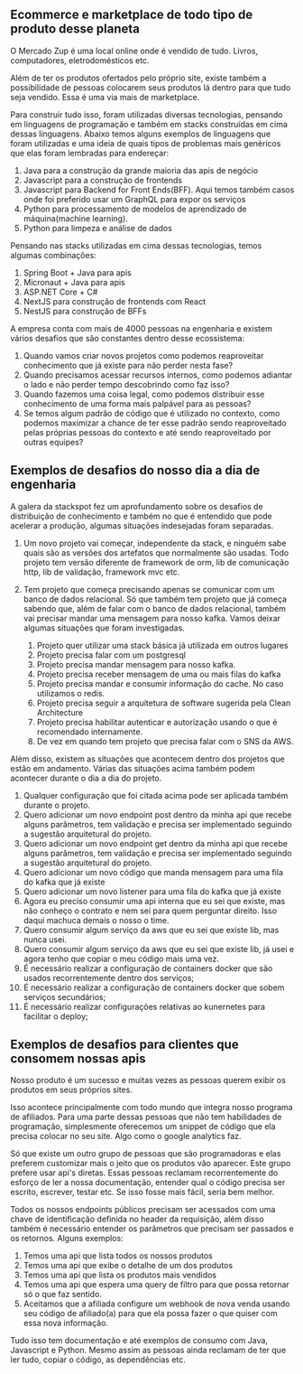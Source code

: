 ## Ecommerce e marketplace de todo tipo de produto desse planeta

O Mercado Zup é uma local online onde é vendido de tudo. Livros, computadores, eletrodomésticos etc. 

Além de ter os produtos ofertados pelo próprio site, existe também a possibilidade de pessoas colocarem seus produtos lá dentro para que tudo seja vendido. Essa é uma via mais de marketplace. 

Para construir tudo isso, foram utilizadas diversas tecnologias, pensando em linguagens de programação e também em stacks construídas em cima dessas linguagens. Abaixo temos alguns exemplos de linguagens que foram utilizadas e uma ideia de quais tipos de problemas mais genéricos que elas foram lembradas para endereçar:

1. Java para a construção da grande maioria das apis de negócio
1. Javascript para a construção de frontends 
1. Javascript para Backend for Front Ends(BFF). Aqui temos também casos onde foi preferido usar um GraphQL para expor os serviços
1. Python para processamento de modelos de aprendizado de máquina(machine learning). 
1. Python para limpeza e análise de dados

Pensando nas stacks utilizadas em cima dessas tecnologias, temos algumas combinações:

1. Spring Boot + Java para apis
1. Micronaut + Java para apis
1. ASP.NET Core + C#
1. NextJS para construção de frontends com React
1. NestJS para construção de BFFs

A empresa conta com mais de 4000 pessoas na engenharia e existem vários desafios que são constantes dentro desse ecossistema:

1. Quando vamos criar novos projetos como podemos reaproveitar conhecimento que já existe para não perder nesta fase?
1. Quando precisamos acessar recursos internos, como podemos adiantar o lado e não perder tempo descobrindo como faz isso?
1. Quando fazemos uma coisa legal, como podemos distribuir esse conhecimento de uma forma mais palpável para as pessoas? 
1. Se temos algum padrão de código que é utilizado no contexto, como podemos maximizar a chance de ter esse padrão sendo reaproveitado pelas próprias pessoas do contexto e até sendo reaproveitado por outras equipes?

## Exemplos de desafios do nosso dia a dia de engenharia

A galera da stackspot fez um aprofundamento sobre os desafios de distribuição de conhecimento e também no que é entendido que pode acelerar a produção, algumas situações indesejadas foram separadas. 

1. Um novo projeto vai começar, independente da stack, e ninguém sabe quais são as versões dos artefatos que normalmente são usadas. Todo projeto tem versão diferente de framework de orm, lib de comunicação http, lib de validação, framework mvc etc. 
1. Tem projeto que começa precisando apenas se comunicar com um banco de dados relacional. Só que também tem projeto que já começa sabendo que, além de falar com o banco de dados relacional, também vai precisar mandar uma mensagem para nosso kafka. Vamos deixar algumas situações que foram investigadas. 

    1. Projeto quer utilizar uma stack básica já utilizada em outros lugares
    1. Projeto precisa falar com um postgresql
    1. Projeto precisa mandar mensagem para nosso kafka. 
    1. Projeto precisa receber mensagem de uma ou mais filas do kafka
    1. Projeto precisa mandar e consumir informação do cache. No caso utilizamos o redis.     
    1. Projeto precisa seguir a arquitetura de software sugerida pela Clean Architecture
    1. Projeto precisa habilitar autenticar e autorização usando o que é recomendado internamente. 
    1. De vez em quando tem projeto que precisa falar com o SNS da AWS. 

Além disso, existem as situações que acontecem dentro dos projetos que estão em andamento. Várias das situações acima também podem acontecer durante o dia a dia do projeto. 

1. Qualquer configuração que foi citada acima pode ser aplicada também durante o projeto. 
1. Quero adicionar um novo endpoint post dentro da minha api que recebe alguns parâmetros, tem validação e precisa ser implementado seguindo a sugestão arquitetural do projeto. 
1. Quero adicionar um novo endpoint get dentro da minha api que recebe alguns parâmetros, tem validação e precisa ser implementado seguindo a sugestão arquitetural do projeto. 
1. Quero adicionar um novo código que manda mensagem para uma fila do kafka que já existe
1. Quero adicionar um novo listener para uma fila do kafka que já existe
1. Agora eu preciso consumir uma api interna que eu sei que existe, mas não conheço o contrato e nem sei para quem perguntar direito. Isso daqui machuca demais o nosso o time. 
1. Quero consumir algum serviço da aws que eu sei que existe lib, mas nunca usei. 
1. Quero consumir algum serviço da aws que eu sei que existe lib, já usei e agora tenho que copiar o meu código mais uma vez. 
1. É necessário realizar a configuração de containers docker que são usados recorrentemente dentro dos serviços;
1. É necessário realizar a configuração de containers docker que sobem serviços secundários;
1. É necessário realizar configurações relativas ao kunernetes para facilitar o deploy;


## Exemplos de desafios para clientes que consomem nossas apis

Nosso produto é um sucesso e muitas vezes as pessoas querem exibir os produtos em seus próprios sites. 

Isso acontece principalmente com todo mundo que integra nosso programa de afiliados. Para uma parte dessas pessoas que não tem habilidades de programação, simplesmente oferecemos um snippet de código que ela precisa colocar no seu site. Algo como o google analytics faz. 

Só que existe um outro grupo de pessoas que são programadoras e elas preferem customizar mais o jeito que os produtos vão aparecer. Este grupo prefere usar api's diretas. Essas pessoas reclamam recorrentemente do esforço de ler a nossa documentação, entender qual o código precisa ser escrito, escrever, testar etc. Se isso fosse mais fácil, seria bem melhor. 

Todos os nossos endpoints públicos precisam ser acessados com uma chave de identificação definida no header da requisição, além disso também é necessário entender os parâmetros que precisam ser passados e os retornos. Alguns exemplos:

1. Temos uma api que lista todos os nossos produtos 
1. Temos uma api que exibe o detalhe de um dos produtos
1. Temos uma api que lista os produtos mais vendidos
1. Temos uma api que espera uma query de filtro para que possa retornar só o que faz sentido. 
1. Aceitamos que a afiliada configure um webhook de nova venda usando seu código de afiliado(a) para que ela possa fazer o que quiser com essa nova informação. 

Tudo isso tem documentação e até exemplos de consumo com Java, Javascript e Python. Mesmo assim as pessoas ainda reclamam de ter que ler tudo, copiar o código, as dependências etc. 


